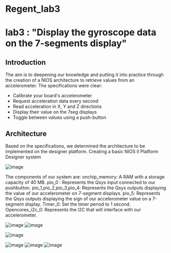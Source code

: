 # Regent_lab3
# lab3 : "Display the gyroscope data on the 7-segments display" 

## Introduction

The aim is to deepening our knowledge and putting it into practice through the creation of a NIOS architecture to retrieve values from an accelerometer. The specifications were clear:
- Calibrate your board's accelerometer
- Request acceleration data every second
- Read acceleration in X, Y and Z directions
- Display their value on the 7seg displays
- Toggle between values using a push-button



## Architecture
Based on the specifications, we determined the architecture to be implemented on the designer platform.
Creating a basic NIOS II Platform Designer system

![image](https://github.com/ESN2024/Regent_lab3/assets/131348400/63963a32-19a8-4ec8-9220-e61ddd2a44d5)

The components of our system are:
onchip_memory: A RAM with a storage capacity of 40 MB.
pio_0 : Represents the Qsys input connected to our pushbutton.
pio_1,pio_2,pio_3,pio_4: Represents the Qsys outputs displaying the value of our accelerometer on 7-segment displays.
pio_5: Represents the Qsys outputs displaying the sign of our accelerometer value on a 7-segment display.
Timer_0: Set the timer period to 1 second.
Opencores_i2c_0: Represents the I2C that will interface with our accelerometer.




![image](https://github.com/ESN2024/Regent_lab3/assets/131348400/8ca04559-f379-46bf-9cc4-e5b0cb1d978f)
![image](https://github.com/ESN2024/Regent_lab3/assets/131348400/070c4928-81d1-4fff-b2ea-99cae997fc78)


![image](https://github.com/ESN2024/Regent_lab3/assets/131348400/ba6cf7f1-a51b-4519-b882-8caa46407784)

![image](https://github.com/ESN2024/Regent_lab3/assets/131348400/fb3b180e-254d-4eff-99e4-5bdbbae72d8b)
![image](https://github.com/ESN2024/Regent_lab3/assets/131348400/14071e73-8f29-4e5b-8dc9-3a405bc72a71)
![image](https://github.com/ESN2024/Regent_lab3/assets/131348400/219889f6-17e5-4a85-9aef-64dfff9254aa)

